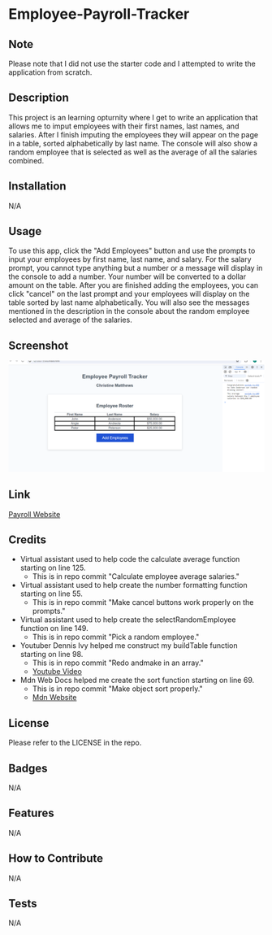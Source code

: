 # Employee-Payroll-Tracker

## Note
Please note that I did not use the starter code and I attempted to write the application from scratch. 

## Description
This project is an learning opturnity where I get to write an application that allows me to imput employees with their first names, last names, and salaries. After I finish imputing the employees they will appear on the page in a table, sorted alphabetically by  last name. The console will also show a random employee that is selected as well as the average of all the salaries combined. 

## Installation
N/A

## Usage
To use this app, click the "Add Employees" button and use the prompts to input your employees by first name, last name, and salary. For the salary prompt, you cannot type anything but a number or a message will display in the console to add a number. Your number will be converted to a dollar amount on the table. After you are finished adding the employees, you can click "cancel" on the last prompt and your employees will display on the table sorted by last name alphabetically. You will also see the messages mentioned in the description in the console about the random employee selected and average of the salaries. 

## Screenshot
<img src="develop/payroll-app.png">

## Link
<a href="https://cmatthews3212.github.io/Employee-Payroll-Tracker/">Payroll Website</a>

## Credits
- Virtual assistant used to help code the calculate average function starting on line 125.
    - This is in repo commit "Calculate employee average salaries."
- Virtual assistant used to help create the number formatting function starting on line 55.
    - This is in repo commit "Make cancel buttons work properly on the prompts." 
- Virtual assistant used to help create the selectRandomEmployee function on line 149.
    - This is in repo commit "Pick a random employee."
- Youtuber Dennis Ivy helped me construct my buildTable function starting on line 98.
    - This is in repo commit "Redo andmake in an array."
    - <a href="https://www.youtube.com/watch?v=Q9aYU1Ufkpk&t=77s">Youtube Video</a>
- Mdn Web Docs helped me create the sort function starting on line 69.
    - This is in repo commit "Make object sort properly." 
    - <a href="https://developer.mozilla.org/en-US/docs/Web/JavaScript/Reference/Global_Objects/Array/sort">Mdn Website</a>




## License
Please refer to the LICENSE in the repo.

## Badges
N/A

## Features
N/A

## How to Contribute
N/A

## Tests
N/A

